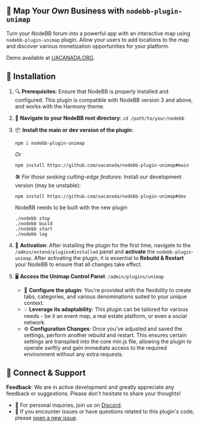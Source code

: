 ## 🍁 Map Your *Own* Business with `nodebb-plugin-unimap`
Turn your NodeBB forum into a powerful app with an interactive map using `nodebb-plugin-unimap` plugin. Allow your users to add locations to the map and discover various monetization opportunities for your platform.

Demo available at [UACANADA.ORG](https://uacanada.org).


## 🚀 Installation

1. 🔍 **Prerequisites**:
   Ensure that NodeBB is properly installed and configured. This plugin is compatible with NodeBB version 3 and above, and works with the Harmony theme.
2. 📂 **Navigate to your NodeBB root directory**:
   `cd /path/to/your/nodebb`
3. 📦 **Install the main or dev version of the plugin**:

   ```
   npm i nodebb-plugin-unimap
   ```
    *Or*
   ```
   npm install https://github.com/uacanada/nodebb-plugin-unimap#main
   ```

    🛠️ *For those seeking cutting-edge features*: Install our development version (may be unstable):
     
     ```
     npm install https://github.com/uacanada/nodebb-plugin-unimap#dev
     ```
     
      NodeBB needs to be built with the new plugin

      ```
      ./nodebb stop 
      ./nodebb build 
      ./nodebb start 
      ./nodebb log
      ```
4. 🚀 **Activation**: After installing the plugin for the first time, navigate to the `/admin/extend/plugins#installed` panel and **activate** the `nodebb-plugin-unimap`. After activating the plugin, it is essential to **Rebuild & Restart** your NodeBB to ensure that all changes take effect.
5. 🖥️ **Access the Unimap Control Panel**: `/admin/plugins/unimap`
      - 🔧 **Configure the plugin**: You're provided with the flexibility to create tabs, categories, and various denominations suited to your unique context.
      - 💡 **Leverage its adaptability**: This plugin can be tailored for various needs - be it an event map, a real estate platform, or even a social network.
      - ⚙️ **Configuration Changes**: Once you've adjusted and saved the settings, perform another rebuild and restart. This ensures certain settings are transpiled into the core min.js file, allowing the plugin to operate swiftly and gain immediate access to the required environment without any extra requests.



## 🤝 Connect & Support

**Feedback**: We are in active development and greatly appreciate any feedback or suggestions. Please don't hesitate to share your thoughts!
- 💌 For personal inquiries, join us on [Discord](https://discord.gg/pKnXqz3vaq).
- 🐛 If you encounter issues or have questions related to this plugin's code, please [open a new issue](https://github.com/uacanada/nodebb-plugin-unimap/issues/new).